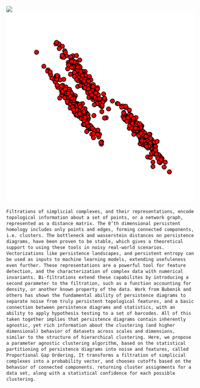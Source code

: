 <img  src="varied100frames.gif" />

<img  src="aniso60frames.gif" />


    Filtrations of simplicial complexes, and their representations, encode topological information about a set of points, or a network graph, represented as a distance matrix. The 0’th dimensional persistent homology includes only points and edges, forming connected components, i.e. clusters. The bottleneck and wasserstein distances on persistence diagrams, have been proven to be stable, which gives a theoretical support to using these tools in noisy real-world scenarios. Vectorizations like persistence landscapes, and persistent entropy can be used as inputs to machine learning models, extending usefuleness even further. These representations are a powerful tool for feature detection, and the characterization of complex data with numerical invariants. Bi-filtrations extend these capabilites by introducing a second parameter to the filtration, such as a function accounting for density, or another known property of the data. Work from Bubenik and others has shown the fundamental ability of persistence diagrams to separate noise from truly persistent topological features, and a basic connection between persistence diagrams and statistics, with an ability to apply hypothesis testing to a set of barcodes. All of this taken together implies that persistence diagrams contain inherently agnostic, yet rich information about the clustering (and higher dimensional) behavior of datasets across scales and dimensions, similar to the structure of hierarchical clustering. Here, we propose a parameter agnostic clustering algorithm, based on the statistical partitioning of persistence diagrams into noise and features, called Proportional Gap Ordering, It transforms a filtration of simplicial complexes into a probability vector, and chooses cutoffs based on the behavior of connected components. returning cluster assignments for a data set, along with a statistical confidence for each possible clustering.